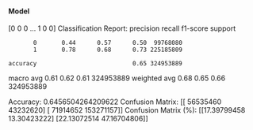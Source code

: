 #### Model
[0 0 0 ... 1 0 0]
Classification Report:
              precision    recall  f1-score   support

           0       0.44      0.57      0.50  99768080
           1       0.78      0.68      0.73 225185809

    accuracy                           0.65 324953889
   macro avg       0.61      0.62      0.61 324953889
weighted avg       0.68      0.65      0.66 324953889

Accuracy: 0.6456504264209622
Confusion Matrix:
[[ 56535460  43232620]
 [ 71914652 153271157]]
Confusion Matrix (%):
[[17.39799458 13.30423222]
 [22.13072514 47.16704806]]
